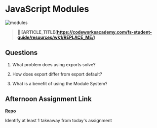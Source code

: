 # JavaScript Modules

![modules](https://bcw.blob.core.windows.net/public/img/1015719031845190)

> **📖 [ARTICLE_TITLE(https://codeworksacademy.com/fs-student-guide/resources/wk1/REPLACE_ME/)**

## Questions

1. What problem does using exports solve?

2. How does export differ from export default?

3. What is a benefit of using the Module System?

## Afternoon Assignment Link

**[Repo](https://github.com/{{ghname}}/<ASSIGNMENT_REPO>)**

Identify at least 1 takeaway from today's assignment
